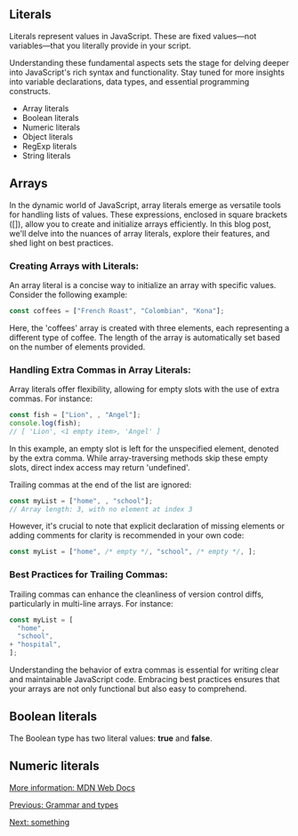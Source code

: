 ## Literals
Literals represent values in JavaScript. These are fixed values—not variables—that you literally provide in your script. 

Understanding these fundamental aspects sets the stage for delving deeper into JavaScript's rich syntax and functionality. Stay tuned for more insights into variable declarations, data types, and essential programming constructs.

- Array literals
- Boolean literals
- Numeric literals
- Object literals
- RegExp literals
- String literals

## Arrays
In the dynamic world of JavaScript, array literals emerge as versatile tools for handling lists of values. These expressions, enclosed in square brackets ([]), allow you to create and initialize arrays efficiently. In this blog post, we'll delve into the nuances of array literals, explore their features, and shed light on best practices.

### Creating Arrays with Literals:
An array literal is a concise way to initialize an array with specific values. Consider the following example:

```javascript
const coffees = ["French Roast", "Colombian", "Kona"];
```

Here, the 'coffees' array is created with three elements, each representing a different type of coffee. The length of the array is automatically set based on the number of elements provided.

### Handling Extra Commas in Array Literals:
Array literals offer flexibility, allowing for empty slots with the use of extra commas. For instance:

```javascript
const fish = ["Lion", , "Angel"];
console.log(fish);
// [ 'Lion', <1 empty item>, 'Angel' ]
```
In this example, an empty slot is left for the unspecified element, denoted by the extra comma. While array-traversing methods skip these empty slots, direct index access may return 'undefined'.

Trailing commas at the end of the list are ignored:

```javascript
const myList = ["home", , "school"];
// Array length: 3, with no element at index 3
```

However, it's crucial to note that explicit declaration of missing elements or adding comments for clarity is recommended in your own code:

```javascript
const myList = ["home", /* empty */, "school", /* empty */, ];
```

### Best Practices for Trailing Commas:
Trailing commas can enhance the cleanliness of version control diffs, particularly in multi-line arrays. For instance:

```javascript
const myList = [
  "home",
  "school",
+ "hospital",
];
```

Understanding the behavior of extra commas is essential for writing clear and maintainable JavaScript code. Embracing best practices ensures that your arrays are not only functional but also easy to comprehend.

## Boolean literals
The Boolean type has two literal values: **true** and **false**.

## Numeric literals

[More information: MDN Web Docs](https://developer.mozilla.org/en-US/docs/Web/JavaScript/Guide/Grammar_and_types#literals) 

[Previous: Grammar and types](grammar-types)

[Next: something](sometrhing)